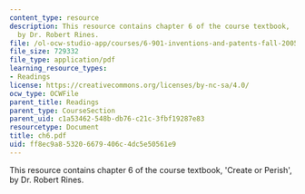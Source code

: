 ```yaml
---
content_type: resource
description: This resource contains chapter 6 of the course textbook, 'Create or Perish',
  by Dr. Robert Rines.
file: /ol-ocw-studio-app/courses/6-901-inventions-and-patents-fall-2005/ff8ec9a853206679406c4dc5e50561e9_ch6.pdf
file_size: 729332
file_type: application/pdf
learning_resource_types:
- Readings
license: https://creativecommons.org/licenses/by-nc-sa/4.0/
ocw_type: OCWFile
parent_title: Readings
parent_type: CourseSection
parent_uid: c1a53462-548b-db76-c21c-3fbf19287e83
resourcetype: Document
title: ch6.pdf
uid: ff8ec9a8-5320-6679-406c-4dc5e50561e9
---
```

This resource contains chapter 6 of the course textbook, 'Create or Perish', by Dr. Robert Rines.